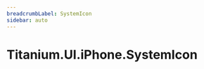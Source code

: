 ```yaml
---
breadcrumbLabel: SystemIcon
sidebar: auto
---
```


# Titanium.UI.iPhone.SystemIcon

<ProxySummary/>

<ApiDocs/>
